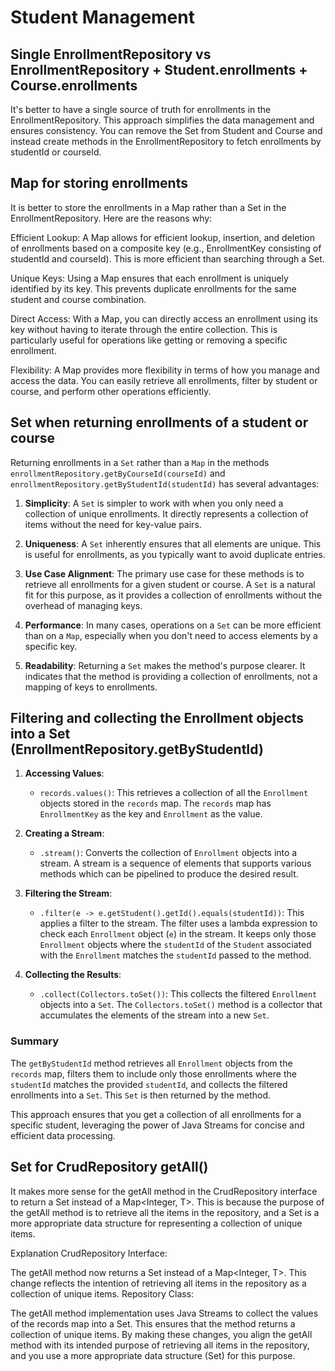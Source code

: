 # Student Management

## Single EnrollmentRepository vs EnrollmentRepository + Student.enrollments + Course.enrollments

It's better to have a single source of truth for enrollments in the EnrollmentRepository. This approach simplifies the data management and ensures consistency. You can remove the Set<Enrollment> from Student and Course and instead create methods in the EnrollmentRepository to fetch enrollments by studentId or courseId.

## Map for storing enrollments

It is better to store the enrollments in a Map rather than a Set in the EnrollmentRepository. Here are the reasons why:

Efficient Lookup: A Map allows for efficient lookup, insertion, and deletion of enrollments based on a composite key (e.g., EnrollmentKey consisting of studentId and courseId). This is more efficient than searching through a Set.

Unique Keys: Using a Map ensures that each enrollment is uniquely identified by its key. This prevents duplicate enrollments for the same student and course combination.

Direct Access: With a Map, you can directly access an enrollment using its key without having to iterate through the entire collection. This is particularly useful for operations like getting or removing a specific enrollment.

Flexibility: A Map provides more flexibility in terms of how you manage and access the data. You can easily retrieve all enrollments, filter by student or course, and perform other operations efficiently.

## Set when returning enrollments of a student or course

Returning enrollments in a `Set` rather than a `Map` in the methods `enrollmentRepository.getByCourseId(courseId)` and `enrollmentRepository.getByStudentId(studentId)` has several advantages:

1. **Simplicity**: A `Set` is simpler to work with when you only need a collection of unique enrollments. It directly represents a collection of items without the need for key-value pairs.

2. **Uniqueness**: A `Set` inherently ensures that all elements are unique. This is useful for enrollments, as you typically want to avoid duplicate entries.

3. **Use Case Alignment**: The primary use case for these methods is to retrieve all enrollments for a given student or course. A `Set` is a natural fit for this purpose, as it provides a collection of enrollments without the overhead of managing keys.

4. **Performance**: In many cases, operations on a `Set` can be more efficient than on a `Map`, especially when you don't need to access elements by a specific key.

5. **Readability**: Returning a `Set` makes the method's purpose clearer. It indicates that the method is providing a collection of enrollments, not a mapping of keys to enrollments.

## Filtering and collecting the Enrollment objects into a Set (EnrollmentRepository.getByStudentId)

1. **Accessing Values**:
   - `records.values()`: This retrieves a collection of all the `Enrollment` objects stored in the `records` map. The `records` map has `EnrollmentKey` as the key and `Enrollment` as the value.

2. **Creating a Stream**:
   - `.stream()`: Converts the collection of `Enrollment` objects into a stream. A stream is a sequence of elements that supports various methods which can be pipelined to produce the desired result.

3. **Filtering the Stream**:
   - `.filter(e -> e.getStudent().getId().equals(studentId))`: This applies a filter to the stream. The filter uses a lambda expression to check each `Enrollment` object (`e`) in the stream. It keeps only those `Enrollment` objects where the `studentId` of the `Student` associated with the `Enrollment` matches the `studentId` passed to the method.

4. **Collecting the Results**:
   - `.collect(Collectors.toSet())`: This collects the filtered `Enrollment` objects into a `Set`. The `Collectors.toSet()` method is a collector that accumulates the elements of the stream into a new `Set`.

### Summary

The `getByStudentId` method retrieves all `Enrollment` objects from the `records` map, filters them to include only those enrollments where the `studentId` matches the provided `studentId`, and collects the filtered enrollments into a `Set`. This `Set` is then returned by the method.

This approach ensures that you get a collection of all enrollments for a specific student, leveraging the power of Java Streams for concise and efficient data processing.

## Set for CrudRepository getAll()

 It makes more sense for the getAll method in the CrudRepository interface to return a Set<T> instead of a Map<Integer, T>. This is because the purpose of the getAll method is to retrieve all the items in the repository, and a Set is a more appropriate data structure for representing a collection of unique items.

Explanation
CrudRepository Interface:

The getAll method now returns a Set<T> instead of a Map<Integer, T>. This change reflects the intention of retrieving all items in the repository as a collection of unique items.
Repository Class:

The getAll method implementation uses Java Streams to collect the values of the records map into a Set. This ensures that the method returns a collection of unique items.
By making these changes, you align the getAll method with its intended purpose of retrieving all items in the repository, and you use a more appropriate data structure (Set) for this purpose.